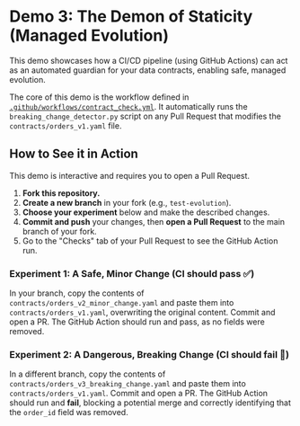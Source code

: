 # Demo 3: The Demon of Staticity (Managed Evolution)

This demo showcases how a CI/CD pipeline (using GitHub Actions) can act as an automated guardian for your data contracts, enabling safe, managed evolution.

The core of this demo is the workflow defined in [`.github/workflows/contract_check.yml`](../../.github/workflows/contract_check.yml). It automatically runs the `breaking_change_detector.py` script on any Pull Request that modifies the `contracts/orders_v1.yaml` file.

## How to See it in Action

This demo is interactive and requires you to open a Pull Request.

1.  **Fork this repository.**
2.  **Create a new branch** in your fork (e.g., `test-evolution`).
3.  **Choose your experiment** below and make the described changes.
4.  **Commit and push** your changes, then **open a Pull Request** to the main branch of your fork.
5.  Go to the "Checks" tab of your Pull Request to see the GitHub Action run.

### Experiment 1: A Safe, Minor Change (CI should pass ✅)

In your branch, copy the contents of `contracts/orders_v2_minor_change.yaml` and paste them into `contracts/orders_v1.yaml`, overwriting the original content. Commit and open a PR. The GitHub Action should run and pass, as no fields were removed.

### Experiment 2: A Dangerous, Breaking Change (CI should fail 🚨)

In a different branch, copy the contents of `contracts/orders_v3_breaking_change.yaml` and paste them into `contracts/orders_v1.yaml`. Commit and open a PR. The GitHub Action should run and **fail**, blocking a potential merge and correctly identifying that the `order_id` field was removed.